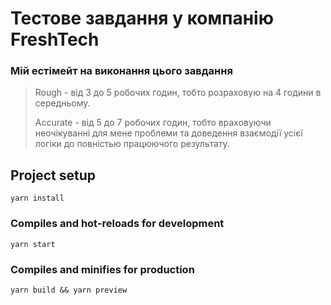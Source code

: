 # Тестове завдання у компанію **FreshTech**

### Мій естімейт на виконання цього завдання
> Rough - від 3 до 5 робочих годин, тобто розраховую на 4 години в середньому.
> 
> Accurate - від 5 до 7 робочих годин, тобто враховуючи неочікуванні для мене проблеми та доведення взаємодії усієї логіки до повністью працюючого результату.

## Project setup
```
yarn install
```

### Compiles and hot-reloads for development
```
yarn start
```

### Compiles and minifies for production
```
yarn build && yarn preview
```
